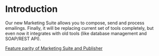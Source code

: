 # Introduction

Our new Marketing Suite allows you to compose, send and process emailings. 
Finally, it will be replacing current set of tools completely, but even now
it integrates with old tools (like database management and SOAP/REST API).

[Feature parity of Marketing Suite and Publisher](copernica-docs:MarketingSuite/feature-parity)
